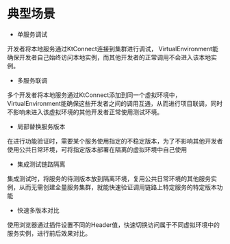 # 典型场景

- 单服务调试

开发者将本地服务通过KtConnect连接到集群进行调试， VirtualEnvironment能确保开发者自己始终访问本地实例，而其他开发者的正常调用不会进入该本地实例。

- 多服务联调

多个开发者将本地服务通过KtConnect添加到同一个虚拟环境中， VirtualEnvironment能确保这些开发者之间的调用互通，从而进行项目联调，同时不影响未进入该虚拟环境的其他开发者正常使用测试环境。

- 局部替换服务版本

在进行功能验证时，需要某个服务使用指定的不稳定版本，为了不影响其他开发者使用公共日常环境，可将指定版本部署在隔离的虚拟环境中自己使用

- 集成测试链路隔离

集成测试时，将服务的待测版本放到隔离环境，复用公共日常环境的其他服务实例，从而无需创建全量服务集群，就能快速验证调用链路上特定服务的特定版本功能

- 快速多版本对比

使用浏览器通过插件设置不同的Header值，快速切换访问属于不同虚拟环境中的服务实例，进行前后效果对比。
